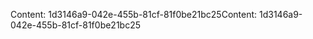 <span data-ttu-id="f4e39-101">Content: 1d3146a9-042e-455b-81cf-81f0be21bc25</span><span class="sxs-lookup"><span data-stu-id="f4e39-101">Content: 1d3146a9-042e-455b-81cf-81f0be21bc25</span></span>